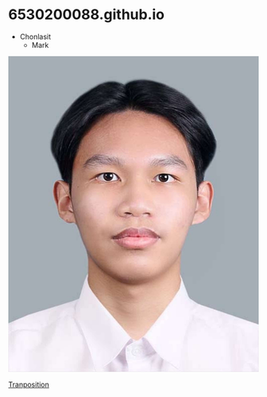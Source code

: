 # 6530200088.github.io
- Chonlasit
  - Mark
 
![Profile](Profile.jpeg)

[Tranposition](tranposition.md)
